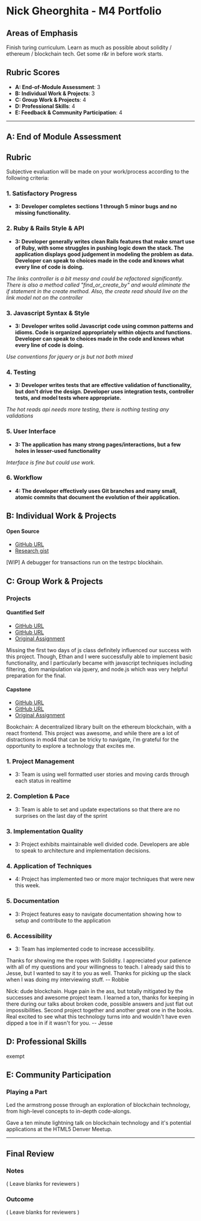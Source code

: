 # Nick Gheorghita - M4 Portfolio

## Areas of Emphasis

Finish turing curriculum. 
Learn as much as possible about solidity / ethereum / blockchain tech. 
Get some r&r in before work starts.

## Rubric Scores

* **A: End-of-Module Assessment**: 3
* **B: Individual Work & Projects**: 3
* **C: Group Work & Projects**: 4
* **D: Professional Skills**: 4
* **E: Feedback & Community Participation**: 4

-----------------------

## A: End of Module Assessment

## Rubric

Subjective evaluation will be made on your work/process according to the following criteria:

### 1. Satisfactory Progress
* **3: Developer completes sections 1 through 5 minor bugs and no missing functionality.**

### 2. Ruby & Rails Style & API
* **3: Developer generally writes clean Rails features that make smart use of Ruby, with some struggles in pushing logic down the stack. The application displays good judgement in modeling the problem as data. Developer can speak to choices made in the code and knows what every line of code is doing.**

_The links controller is a bit messy and could be refactored significantly. There is also a method called "find_or_create_by" and would eliminate the if statement in the create method. Also, the create read should live on the link model not on the controller_

### 3. Javascript Syntax & Style
* **3: Developer writes solid Javascript code using common patterns and idioms. Code is organized appropriately within objects and functions. Developer can speak to choices made in the code and knows what every line of code is doing.**

_Use conventions for jquery or js but not both mixed_

### 4. Testing
* **3: Developer writes tests that are effective validation of functionality, but don't drive the design. Developer uses integration tests, controller tests, and model tests where appropriate.**

_The hot reads api needs more testing, there is nothing testing any validations_

### 5. User Interface
* **3: The application has many strong pages/interactions, but a few holes in lesser-used functionality**

_Interface is fine but could use work._

### 6. Workflow
* **4: The developer effectively uses Git branches and many small, atomic commits that document the evolution of their application.**

## B: Individual Work & Projects

#### Open Source

* [GitHub URL](https://github.com/njgheorghita/debug_traceTransaction)
* [Research gist](https://gist.github.com/njgheorghita/d1dd26d95225e463858d69acf8838119)

[WIP] A debugger for transactions run on the testrpc blockhain. 

## C: Group Work & Projects

### Projects

#### Quantified Self

* [GitHub URL](https://github.com/njgheorghita/qs)
* [GitHub URL](https://github.com/ethanbennett/qs-api)
* [Original Assignment](http://backend.turing.io/module4/projects/quantified-self/quantified-self)

Missing the first two days of js class definitely influenced our success with this project. Though, 
Ethan and I were successfully able to implement basic functionality, and I particularly became with javascript 
techniques including filtering, dom manipulation via jquery, and node.js which was very helpful preparation for the final.

#### Capstone

* [GitHub URL](https://github.com/njgheorghita/bookchain)
* [GitHub URL](https://github.com/Sh1pley/bookchain-react)
* [Original Assignment](http://backend.turing.io/module4/capstone_project_overview)

Bookchain: A decentralized library built on the ethereum blockchain, with a react frontend. This project was awesome, 
and while there are a lot of distractions in mod4 that can be tricky to navigate, i'm grateful for the 
opportunity to explore a technology that excites me. 

### 1. Project Management

*   3: Team is using well formatted user stories and moving cards through each status in realtime

### 2. Completion & Pace

*   3: Team is able to set and update expectations so that there are no surprises on the last day of the sprint

### 3. Implementation Quality

*   3: Project exhibits maintainable well divided code. Developers are able to speak to architecture and implementation decisions.

### 4. Application of Techniques

*   4: Project has implemented two or more major techniques that were new this week.

### 5. Documentation

*   3: Project features easy to navigate documentation showing how to setup and contribute to the application

### 6. Accessibility

*   3: Team has implemented code to increase accessibility.

Thanks for showing me the ropes with Solidity. I appreciated your patience with all of my questions and your 
willingness to teach. I already said this to Jesse, but I wanted to say it to you as well. Thanks for picking 
up the slack when I was doing my interviewing stuff.  -- Robbie

Nick: dude blockchain. Huge pain in the ass, but totally mitigated by the successes and awesome project team. 
I learned a ton, thanks for keeping in there during our talks about broken code, possible answers and just flat 
out impossibilities. Second project together and another great one in the books. Real excited to see what 
this technology turns into and wouldn't have even dipped a toe in if it wasn't for you. -- Jesse

## D: Professional Skills
  exempt

## E: Community Participation

### Playing a Part

Led the armstrong posse through an exploration of blockchain technology, from high-level concepts to in-depth code-alongs. 

Gave a ten minute lightning talk on blockchain technology and it's potential applications at the HTML5 Denver Meetup. 

------------------

## Final Review

### Notes

( Leave blanks for reviewers )

### Outcome

( Leave blanks for reviewers )
